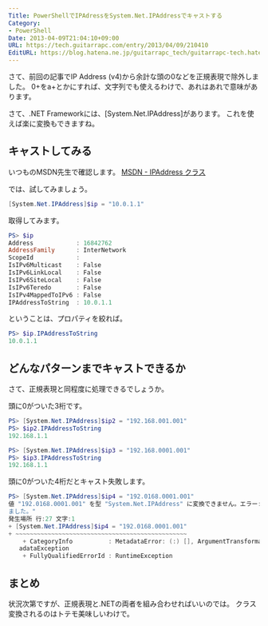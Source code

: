 ```yaml
---
Title: PowerShellでIPAdressをSystem.Net.IPAddressでキャストする
Category:
- PowerShell
Date: 2013-04-09T21:04:10+09:00
URL: https://tech.guitarrapc.com/entry/2013/04/09/210410
EditURL: https://blog.hatena.ne.jp/guitarrapc_tech/guitarrapc-tech.hatenablog.com/atom/entry/6802418398340681563
---
```


<!--
Date: 2013-04-09T21:04:10+09:00
URL: https://tech.guitarrapc.com/entry/2013/04/09/210410
-->

さて、前回の記事でIP Address (v4)から余計な頭の0などを正規表現で除外しました。
0+をa+とかにすれば、文字列でも使えるわけで、あれはあれで意味があります。

さて、.NET Frameworkには、[System.Net.IPAddress]があります。
これを使えば楽に変換もできますね。



## キャストしてみる

いつものMSDN先生で確認します。
[MSDN - IPAddress クラス](http://msdn.microsoft.com/ja-jp/library/system.net.ipaddress.aspx)

では、試してみましょう。

```ps1
[System.Net.IPAddress]$ip = "10.0.1.1"
```


取得してみます。

```ps1
PS> $ip
Address            : 16842762
AddressFamily      : InterNetwork
ScopeId            :
IsIPv6Multicast    : False
IsIPv6LinkLocal    : False
IsIPv6SiteLocal    : False
IsIPv6Teredo       : False
IsIPv4MappedToIPv6 : False
IPAddressToString  : 10.0.1.1
```


ということは、プロパティを絞れば。

```ps1
PS> $ip.IPAddressToString
10.0.1.1
```


## どんなパターンまでキャストできるか

さて、正規表現と同程度に処理できるでしょうか。

頭に0がついた3桁です。

```ps1
PS> [System.Net.IPAddress]$ip2 = "192.168.001.001"
PS> $ip2.IPAddressToString
192.168.1.1
```

```ps1
PS> [System.Net.IPAddress]$ip3 = "192.168.0001.001"
PS> $ip3.IPAddressToString
192.168.1.1
```

頭に0がついた4桁だとキャスト失敗します。

```ps1
PS> [System.Net.IPAddress]$ip4 = "192.0168.0001.001"
値 "192.0168.0001.001" を型 "System.Net.IPAddress" に変換できません。エラー: "無効な IP アドレスが指定され
ました。"
発生場所 行:27 文字:1
+ [System.Net.IPAddress]$ip4 = "192.0168.0001.001"
+ ~~~~~~~~~~~~~~~~~~~~~~~~~~~~~~~~~~~~~~~~~~~~~~~~
    + CategoryInfo          : MetadataError: (:) [], ArgumentTransformationMet
   adataException
    + FullyQualifiedErrorId : RuntimeException
```

## まとめ

状況次第ですが、正規表現と.NETの両者を組み合わせればいいのでは。
クラス変換されるのはトテモ美味しいわけで。
